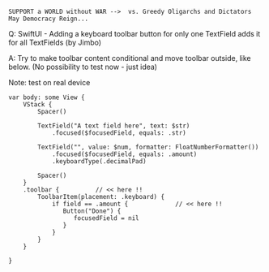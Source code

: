 ```
SUPPORT a WORLD without WAR -->  vs. Greedy Oligarchs and Dictators
May Democracy Reign... 
```

Q: SwiftUI - Adding a keyboard toolbar button for only one TextField adds it for all TextFields (by Jimbo)

A: Try to make toolbar content conditional and move toolbar outside, like below. (No possibility to test now - just idea)

Note: test on real device

    var body: some View {
        VStack {
            Spacer()
            
            TextField("A text field here", text: $str)
                .focused($focusedField, equals: .str)

            TextField("", value: $num, formatter: FloatNumberFormatter())
                .focused($focusedField, equals: .amount)
                .keyboardType(.decimalPad)

            Spacer()
        }
        .toolbar {          // << here !!
            ToolbarItem(placement: .keyboard) {
                if field == .amount {             // << here !!
                   Button("Done") {
                      focusedField = nil
                   }
                }
            }
        }

    }

